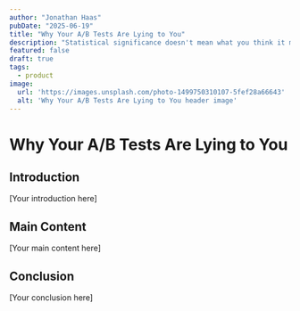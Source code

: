 ```yaml
---
author: "Jonathan Haas"
pubDate: "2025-06-19"
title: "Why Your A/B Tests Are Lying to You"
description: "Statistical significance doesn't mean what you think it means. Here's why 95% of A/B tests are misleading and what to track instead."
featured: false
draft: true
tags:
  - product
image:
  url: 'https://images.unsplash.com/photo-1499750310107-5fef28a66643'
  alt: 'Why Your A/B Tests Are Lying to You header image'
---
```


# Why Your A/B Tests Are Lying to You

<!-- Start writing your post here -->

## Introduction

[Your introduction here]

## Main Content

[Your main content here]

## Conclusion

[Your conclusion here]
